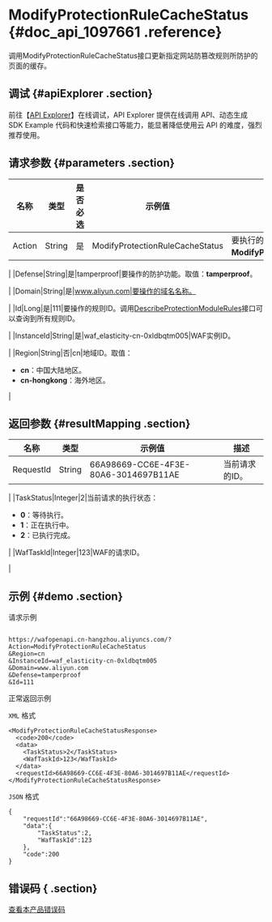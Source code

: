 # ModifyProtectionRuleCacheStatus {#doc_api_1097661 .reference}

调用ModifyProtectionRuleCacheStatus接口更新指定网站防篡改规则所防护的页面的缓存。

## 调试 {#apiExplorer .section}

前往【[API Explorer](https://api.aliyun.com/#product=waf-openapi&api=ModifyProtectionRuleCacheStatus)】在线调试，API Explorer 提供在线调用 API、动态生成 SDK Example 代码和快速检索接口等能力，能显著降低使用云 API 的难度，强烈推荐使用。

## 请求参数 {#parameters .section}

|名称|类型|是否必选|示例值|描述|
|--|--|----|---|--|
|Action|String|是|ModifyProtectionRuleCacheStatus|要执行的操作。取值：**ModifyProtectionRuleCacheStatus**。

 |
|Defense|String|是|tamperproof|要操作的防护功能。取值：**tamperproof**。

 |
|Domain|String|是|www.aliyun.com|要操作的域名名称。

 |
|Id|Long|是|111|要操作的规则ID。调用[DescribeProtectionModuleRules](~~100398~~)接口可以查询到所有规则ID。

 |
|InstanceId|String|是|waf\_elasticity-cn-0xldbqtm005|WAF实例ID。

 |
|Region|String|否|cn|地域ID。取值：

 -   **cn**：中国大陆地区。
-   **cn-hongkong**：海外地区。

 |

## 返回参数 {#resultMapping .section}

|名称|类型|示例值|描述|
|--|--|---|--|
|RequestId|String|66A98669-CC6E-4F3E-80A6-3014697B11AE|当前请求的ID。

 |
|TaskStatus|Integer|2|当前请求的执行状态：

 -   **0**：等待执行。
-   **1**：正在执行中。
-   **2**：已执行完成。

 |
|WafTaskId|Integer|123|WAF的请求ID。

 |

## 示例 {#demo .section}

请求示例

``` {#request_demo}

https://wafopenapi.cn-hangzhou.aliyuncs.com/?Action=ModifyProtectionRuleCacheStatus
&Region=cn
&InstanceId=waf_elasticity-cn-0xldbqtm005
&Domain=www.aliyun.com
&Defense=tamperproof
&Id=111

```

正常返回示例

`XML` 格式

``` {#xml_return_success_demo}
<ModifyProtectionRuleCacheStatusResponse>
  <code>200</code>
  <data>
    <TaskStatus>2</TaskStatus>
    <WafTaskId>123</WafTaskId>
  </data>
  <requestId>66A98669-CC6E-4F3E-80A6-3014697B11AE</requestId>
</ModifyProtectionRuleCacheStatusResponse>

```

`JSON` 格式

``` {#json_return_success_demo}
{
	"requestId":"66A98669-CC6E-4F3E-80A6-3014697B11AE",
	"data":{
		"TaskStatus":2,
		"WafTaskId":123
	},
	"code":200
}
```

## 错误码 { .section}

[查看本产品错误码](https://error-center.aliyun.com/status/product/waf-openapi)

